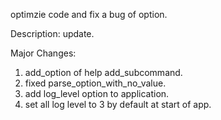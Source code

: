 optimzie code and fix a bug of option.

Description:
update.

Major Changes:
1. add_option of help add_subcommand.
2. fixed parse_option_with_no_value.
3. add log_level option to application.
4. set all log level to 3 by default at start of app.


